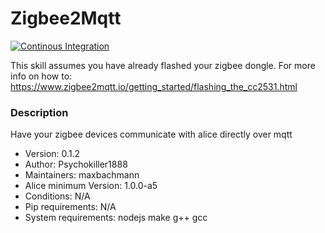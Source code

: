 # Zigbee2Mqtt

[![Continous Integration](https://gitlab.com/project-alice-assistant/skills/skill_Zigbee2Mqtt/badges/master/pipeline.svg)](https://gitlab.com/project-alice-assistant/skills/skill_Zigbee2Mqtt/pipelines/latest)

This skill assumes you have already flashed your zigbee dongle. For more info on how to: https://www.zigbee2mqtt.io/getting_started/flashing_the_cc2531.html

### Description

Have your zigbee devices communicate with alice directly over mqtt

- Version: 0.1.2
- Author: Psychokiller1888
- Maintainers: maxbachmann
- Alice minimum Version: 1.0.0-a5
- Conditions: N/A
- Pip requirements: N/A
- System requirements: nodejs make g++ gcc
